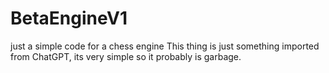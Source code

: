 # BetaEngineV1
just a simple code for a chess engine
This thing is just something imported from ChatGPT, its very simple so it probably is garbage.

